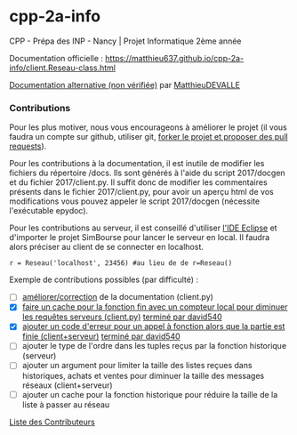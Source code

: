 # cpp-2a-info
CPP - Prépa des INP - Nancy | Projet Informatique 2ème année

Documentation officielle : https://matthieu637.github.io/cpp-2a-info/client.Reseau-class.html

[Documentation alternative (non vérifiée)](http://documentation-matthieu-devalle.readthedocs.io) par [MatthieuDEVALLE](https://github.com/matthieuDEVALLE)

### Contributions
Pour les plus motiver, nous vous encourageons à améliorer le projet (il vous faudra un compte sur github, utiliser git, [forker le projet et proposer des pull requests](https://help.github.com/articles/creating-a-pull-request-from-a-fork/)).

Pour les contributions à la documentation, il est inutile de modifier les fichiers du répertoire /docs.
Ils sont générés à l'aide du script 2017/docgen et du fichier 2017/client.py.
Il suffit donc de modifier les commentaires présents dans le fichier 2017/client.py, pour avoir un aperçu html de vos modifications vous pouvez appeler le script 2017/docgen (nécessite l'exécutable epydoc).


Pour les contributions au serveur, il est conseillé d'utiliser [l'IDE Eclipse](https://eclipse.org/downloads/) et d'importer le projet SimBourse pour lancer le serveur en local. Il faudra alors préciser au client de se connecter en localhost.
```
r = Reseau('localhost', 23456) #au lieu de de r=Reseau()
```


Exemple de contributions possibles (par difficulté) :
- [ ] [améliorer/correction](http://epydoc.sourceforge.net/manual-epytext.html) de la documentation (client.py)
- [x] [faire un cache pour la fonction fin avec un compteur local pour diminuer les requêtes serveurs (client.py)](https://github.com/matthieu637/cpp-2a-info/pull/1) [terminé par david540](https://github.com/david540)
- [x] [ajouter un code d'erreur pour un appel à fonction alors que la partie est finie (client+serveur)](https://github.com/matthieu637/cpp-2a-info/pull/1) [terminé par david540](https://github.com/david540)
- [ ] ajouter le type de l'ordre dans les tuples reçus par la fonction historique (serveur)
- [ ] ajouter un argument pour limiter la taille des listes reçues dans historiques, achats et ventes pour diminuer la taille des messages réseaux (client+serveur)
- [ ] ajouter un cache pour la fonction historique pour réduire la taille de la liste à passer au réseau

[Liste des Contributeurs](https://github.com/matthieu637/cpp-2a-info/graphs/contributors)
